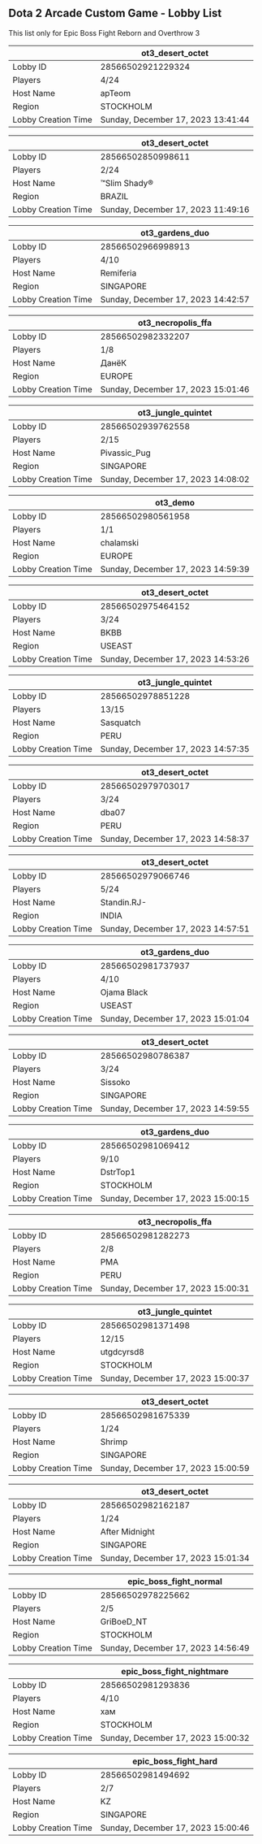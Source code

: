 ## Dota 2 Arcade Custom Game - Lobby List

This list only for Epic Boss Fight Reborn and Overthrow 3

|  | ot3_desert_octet |
| ------ | ------ |
| Lobby ID | 28566502921229324 |
| Players | 4/24 |
| Host Name | apTeom |
| Region | STOCKHOLM |
| Lobby Creation Time | Sunday, December 17, 2023 13:41:44 |


|  | ot3_desert_octet |
| ------ | ------ |
| Lobby ID | 28566502850998611 |
| Players | 2/24 |
| Host Name | ™Slim Shady® |
| Region | BRAZIL |
| Lobby Creation Time | Sunday, December 17, 2023 11:49:16 |


|  | ot3_gardens_duo |
| ------ | ------ |
| Lobby ID | 28566502966998913 |
| Players | 4/10 |
| Host Name | Remiferia |
| Region | SINGAPORE |
| Lobby Creation Time | Sunday, December 17, 2023 14:42:57 |


|  | ot3_necropolis_ffa |
| ------ | ------ |
| Lobby ID | 28566502982332207 |
| Players | 1/8 |
| Host Name | ДанёК |
| Region | EUROPE |
| Lobby Creation Time | Sunday, December 17, 2023 15:01:46 |


|  | ot3_jungle_quintet |
| ------ | ------ |
| Lobby ID | 28566502939762558 |
| Players | 2/15 |
| Host Name | Pivassic_Pug |
| Region | SINGAPORE |
| Lobby Creation Time | Sunday, December 17, 2023 14:08:02 |


|  | ot3_demo |
| ------ | ------ |
| Lobby ID | 28566502980561958 |
| Players | 1/1 |
| Host Name | chalamski |
| Region | EUROPE |
| Lobby Creation Time | Sunday, December 17, 2023 14:59:39 |


|  | ot3_desert_octet |
| ------ | ------ |
| Lobby ID | 28566502975464152 |
| Players | 3/24 |
| Host Name | BKBB |
| Region | USEAST |
| Lobby Creation Time | Sunday, December 17, 2023 14:53:26 |


|  | ot3_jungle_quintet |
| ------ | ------ |
| Lobby ID | 28566502978851228 |
| Players | 13/15 |
| Host Name | Sasquatch |
| Region | PERU |
| Lobby Creation Time | Sunday, December 17, 2023 14:57:35 |


|  | ot3_desert_octet |
| ------ | ------ |
| Lobby ID | 28566502979703017 |
| Players | 3/24 |
| Host Name | dba07 |
| Region | PERU |
| Lobby Creation Time | Sunday, December 17, 2023 14:58:37 |


|  | ot3_desert_octet |
| ------ | ------ |
| Lobby ID | 28566502979066746 |
| Players | 5/24 |
| Host Name | Standin.RJ- |
| Region | INDIA |
| Lobby Creation Time | Sunday, December 17, 2023 14:57:51 |


|  | ot3_gardens_duo |
| ------ | ------ |
| Lobby ID | 28566502981737937 |
| Players | 4/10 |
| Host Name | Ojama Black |
| Region | USEAST |
| Lobby Creation Time | Sunday, December 17, 2023 15:01:04 |


|  | ot3_desert_octet |
| ------ | ------ |
| Lobby ID | 28566502980786387 |
| Players | 3/24 |
| Host Name | Sissoko |
| Region | SINGAPORE |
| Lobby Creation Time | Sunday, December 17, 2023 14:59:55 |


|  | ot3_gardens_duo |
| ------ | ------ |
| Lobby ID | 28566502981069412 |
| Players | 9/10 |
| Host Name | DstrTop1 |
| Region | STOCKHOLM |
| Lobby Creation Time | Sunday, December 17, 2023 15:00:15 |


|  | ot3_necropolis_ffa |
| ------ | ------ |
| Lobby ID | 28566502981282273 |
| Players | 2/8 |
| Host Name | PMA |
| Region | PERU |
| Lobby Creation Time | Sunday, December 17, 2023 15:00:31 |


|  | ot3_jungle_quintet |
| ------ | ------ |
| Lobby ID | 28566502981371498 |
| Players | 12/15 |
| Host Name | utgdcyrsd8 |
| Region | STOCKHOLM |
| Lobby Creation Time | Sunday, December 17, 2023 15:00:37 |


|  | ot3_desert_octet |
| ------ | ------ |
| Lobby ID | 28566502981675339 |
| Players | 1/24 |
| Host Name | Shrimp |
| Region | SINGAPORE |
| Lobby Creation Time | Sunday, December 17, 2023 15:00:59 |


|  | ot3_desert_octet |
| ------ | ------ |
| Lobby ID | 28566502982162187 |
| Players | 1/24 |
| Host Name | After Midnight |
| Region | SINGAPORE |
| Lobby Creation Time | Sunday, December 17, 2023 15:01:34 |


|  | epic_boss_fight_normal |
| ------ | ------ |
| Lobby ID | 28566502978225662 |
| Players | 2/5 |
| Host Name | GriBoeD_NT |
| Region | STOCKHOLM |
| Lobby Creation Time | Sunday, December 17, 2023 14:56:49 |


|  | epic_boss_fight_nightmare |
| ------ | ------ |
| Lobby ID | 28566502981293836 |
| Players | 4/10 |
| Host Name | хам |
| Region | STOCKHOLM |
| Lobby Creation Time | Sunday, December 17, 2023 15:00:32 |


|  | epic_boss_fight_hard |
| ------ | ------ |
| Lobby ID | 28566502981494692 |
| Players | 2/7 |
| Host Name | KZ |
| Region | SINGAPORE |
| Lobby Creation Time | Sunday, December 17, 2023 15:00:46 |


